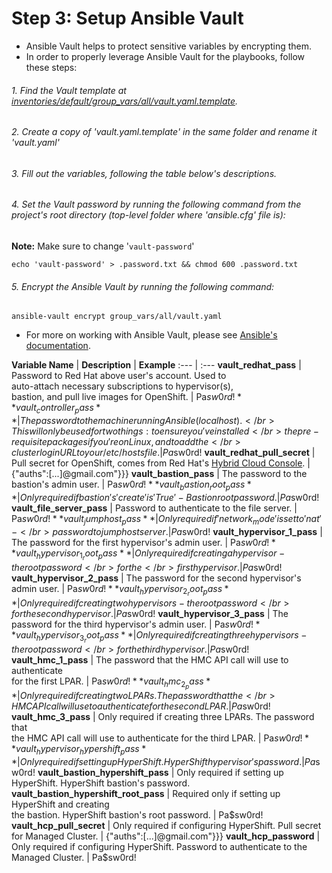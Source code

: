 # Step 3: Setup Ansible Vault
* Ansible Vault helps to protect sensitive variables by encrypting them.
* In order to properly leverage Ansible Vault for the playbooks, follow these steps:

###### 1. Find the Vault template at [inventories/default/group_vars/all/vault.yaml.template](https://github.com/IBM/Ansible-OpenShift-Provisioning/blob/main/inventories/default/group_vars/all/vault.yaml.template).
###### 2. Create a copy of 'vault.yaml.template' in the same folder and rename it 'vault.yaml'
###### 3. Fill out the variables, following the table below's descriptions.
###### 4. Set the Vault password by running the following command from the project's root directory (top-level folder where 'ansible.cfg' file is): 
<b>Note:</b> Make sure to change '`vault-password`'
```
echo 'vault-password' > .password.txt && chmod 600 .password.txt
```
###### 5. Encrypt the Ansible Vault by running the following command:
```
ansible-vault encrypt group_vars/all/vault.yaml
```

* For more on working with Ansible Vault, please see [Ansible's documentation](https://docs.ansible.com/ansible/latest/vault_guide/index.html).

**Variable Name** | **Description** | **Example**
:--- | :---
**vault_redhat_pass** | Password to Red Hat above user's account. Used to</br > auto-attach necessary subscriptions to hypervisor(s),</br > bastion, and pull live images for OpenShift. | Pa$sw0rd!
**vault_controller_pass** | The password to the machine running Ansible (localhost).</br > This will only be used for two things: to ensure you've installed</br > the pre-requisite packages if you're on Linux, and to add the</br > cluster login URL to your /etc/hosts file. | Pa$sw0rd!
**vault_redhat_pull_secret** | Pull secret for OpenShift, comes from Red Hat's [Hybrid Cloud Console](https://console.redhat.com/openshift/install/ibmz/user-provisioned). | {"auths":[...]@gmail.com"}}}
**vault_bastion_pass** | The password to the bastion's admin user. | Pa$sw0rd!
**vault_bastion_root_pass** | Only required if bastion's 'create' is 'True' - Bastion root password. | Pa$sw0rd!
**vault_file_server_pass** | Password to authenticate to the file server. | Pa$sw0rd!
**vault_jumphost_pass** | Only required if 'network_mode' is set to 'nat' - </br >password to jumphost server. | Pa$sw0rd!
**vault_hypervisor_1_pass** | The password for the first hypervisor's admin user. | Pa$sw0rd!
**vault_hypervisor_1_root_pass** | Only required if creating a hypervisor - the root password</br > for the</br > first hypervisor. | Pa$sw0rd!
**vault_hypervisor_2_pass** | The password for the second hypervisor's admin user. | Pa$sw0rd!
**vault_hypervisor_2_root_pass** | Only required if creating two hypervisors - the root password</br > for the second hypervisor. | Pa$sw0rd!
**vault_hypervisor_3_pass** | The password for the third hypervisor's admin user. | Pa$sw0rd!
**vault_hypervisor_3_root_pass** | Only required if creating three hypervisors - the root password</br > for the third hypervisor. | Pa$sw0rd!
**vault_hmc_1_pass** | The password that the HMC API call will use to authenticate</br > for the first LPAR. | Pa$sw0rd!
**vault_hmc_2_pass** | Only required if creating two LPARs. The password that the</br > HMC API call will use to authenticate for the second LPAR. | Pa$sw0rd!
**vault_hmc_3_pass** | Only required if creating three LPARs. The password that</br > the HMC API call will use to authenticate for the third LPAR. | Pa$sw0rd!
**vault_hypervisor_hypershift_pass** | Only required if setting up HyperShift. HyperShift hypervisor's password. | Pa$sw0rd!
**vault_bastion_hypershift_pass** | Only required if setting up HyperShift. HyperShift bastion's password.
**vault_bastion_hypershift_root_pass** | Required only if setting up HyperShift and creating</br > the bastion. HyperShift bastion's root password. | Pa$sw0rd!
**vault_hcp_pull_secret** | Only required if configuring HyperShift. Pull secret for Managed Cluster. | {"auths":[...]@gmail.com"}}}
**vault_hcp_password** | Only required if configuring HyperShift. Password to authenticate to the Managed Cluster. | Pa$sw0rd!
